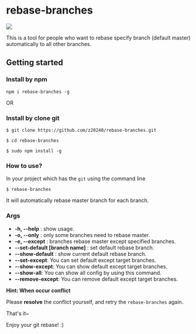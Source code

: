 # rebase-branches

![](https://z20240.github.io/gallary/rebase-branches.jpg)

This is a tool for people who want to rebase specify branch (default master) automatically to all other branches.

## Getting started

### Install by npm

```
npm i rebase-branches -g
```

OR

### Install by clone git

```
$ git clone https://github.com/z20240/rebase-branches.git

$ cd rebase-branches

$ sudo npm install -g
```

### How to use?

In your project which has the `git` using the command line

```
$ rebase-branches
```

It will automatically rebase master branch for each branch.

### Args

- **-h, --help** : show usage.
- **-o, --only** : only some branches need to rebase master.
- **-e, --except** : branches rebase master except specified branches.
- **--set-default [branch name]** : set default rebase branch.
- **--show-default** : show current default rebase branch.
- **--set-except**: You can set default except target branches.
- **--show-except**: You can show default except target branches.
- **--show-all**: You can show all config by using this command.
- **--remove-except**: You can remove default except target branches.

**Hint: When occur conflict**

Please **resolve** the conflict yourself, and retry the `rebase-branches` again.

That's it~

Enjoy your git rebase! :)

